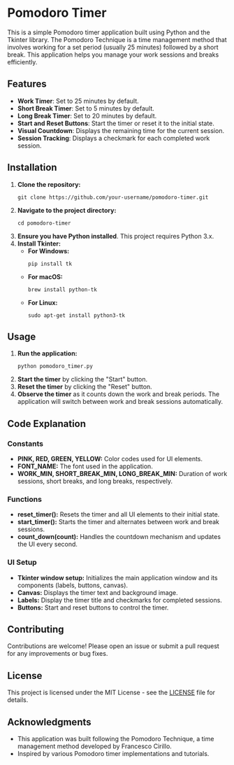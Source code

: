 <!DOCTYPE html>
<html lang="en">
<head>
    <meta charset="UTF-8">
</head>
<body>

<h1>Pomodoro Timer</h1>

<p>This is a simple Pomodoro timer application built using Python and the Tkinter library. The Pomodoro Technique is a time management method that involves working for a set period (usually 25 minutes) followed by a short break. This application helps you manage your work sessions and breaks efficiently.</p>

<h2>Features</h2>
<ul>
    <li><strong>Work Timer</strong>: Set to 25 minutes by default.</li>
    <li><strong>Short Break Timer</strong>: Set to 5 minutes by default.</li>
    <li><strong>Long Break Timer</strong>: Set to 20 minutes by default.</li>
    <li><strong>Start and Reset Buttons</strong>: Start the timer or reset it to the initial state.</li>
    <li><strong>Visual Countdown</strong>: Displays the remaining time for the current session.</li>
    <li><strong>Session Tracking</strong>: Displays a checkmark for each completed work session.</li>
</ul>

<h2>Installation</h2>
<ol>
    <li><strong>Clone the repository:</strong>
        <pre class="highlight"><code>git clone https://github.com/your-username/pomodoro-timer.git</code></pre>
    </li>
    <li><strong>Navigate to the project directory:</strong>
        <pre class="highlight"><code>cd pomodoro-timer</code></pre>
    </li>
    <li><strong>Ensure you have Python installed</strong>. This project requires Python 3.x.</li>
    <li><strong>Install Tkinter:</strong>
        <ul>
            <li><strong>For Windows:</strong>
                <pre class="highlight"><code>pip install tk</code></pre>
            </li>
            <li><strong>For macOS:</strong>
                <pre class="highlight"><code>brew install python-tk</code></pre>
            </li>
            <li><strong>For Linux:</strong>
                <pre class="highlight"><code>sudo apt-get install python3-tk</code></pre>
            </li>
        </ul>
    </li>
</ol>

<h2>Usage</h2>
<ol>
    <li><strong>Run the application:</strong>
        <pre class="highlight"><code>python pomodoro_timer.py</code></pre>
    </li>
    <li><strong>Start the timer</strong> by clicking the "Start" button.</li>
    <li><strong>Reset the timer</strong> by clicking the "Reset" button.</li>
    <li><strong>Observe the timer</strong> as it counts down the work and break periods. The application will switch between work and break sessions automatically.</li>
</ol>

<h2>Code Explanation</h2>

<h3>Constants</h3>
<ul>
    <li><strong>PINK, RED, GREEN, YELLOW:</strong> Color codes used for UI elements.</li>
    <li><strong>FONT_NAME:</strong> The font used in the application.</li>
    <li><strong>WORK_MIN, SHORT_BREAK_MIN, LONG_BREAK_MIN:</strong> Duration of work sessions, short breaks, and long breaks, respectively.</li>
</ul>

<h3>Functions</h3>
<ul>
    <li><strong>reset_timer():</strong> Resets the timer and all UI elements to their initial state.</li>
    <li><strong>start_timer():</strong> Starts the timer and alternates between work and break sessions.</li>
    <li><strong>count_down(count):</strong> Handles the countdown mechanism and updates the UI every second.</li>
</ul>

<h3>UI Setup</h3>
<ul>
    <li><strong>Tkinter window setup:</strong> Initializes the main application window and its components (labels, buttons, canvas).</li>
    <li><strong>Canvas:</strong> Displays the timer text and background image.</li>
    <li><strong>Labels:</strong> Display the timer title and checkmarks for completed sessions.</li>
    <li><strong>Buttons:</strong> Start and reset buttons to control the timer.</li>
</ul>

<h2>Contributing</h2>
<p>Contributions are welcome! Please open an issue or submit a pull request for any improvements or bug fixes.</p>

<h2>License</h2>
<p>This project is licensed under the MIT License - see the <a href="LICENSE">LICENSE</a> file for details.</p>

<h2>Acknowledgments</h2>
<ul>
    <li>This application was built following the Pomodoro Technique, a time management method developed by Francesco Cirillo.</li>
    <li>Inspired by various Pomodoro timer implementations and tutorials.</li>
</ul>

</body>
</html>
